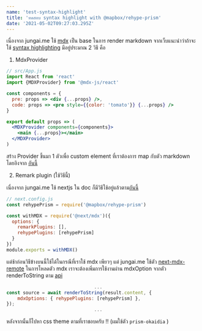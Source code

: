 ```yaml
---
name: 'test-syntax-highlight'
title: 'ทดสอบ syntax highlight with @mapbox/rehype-prism'
date: '2021-05-02T09:27:03.295Z'
---
```


เนื่องจาก jungai.me ใช้ [mdx](https://mdxjs.com/) เป็น base ในการ render markdown จากเว็บแนะนำว่าถ้าจะใช้ [syntax highlighting](https://mdxjs.com/guides/syntax-highlighting) มีอยู่ประมาณ 2 วิธี คือ

1. MdxProvider

```jsx
// src/App.js
import React from 'react'
import {MDXProvider} from '@mdx-js/react'

const components = {
  pre: props => <div {...props} />,
  code: props => <pre style={{color: 'tomato'}} {...props} />
}

export default props => (
  <MDXProvider components={components}>
    <main {...props}></main>
  </MDXProvider>
)
```

สร้าง Provider ขึ้นมา 1 ตัวเพื่อ custom element ที่เราต้องการ map กับตัว markdown โดยอิงจาก [อันนี้](https://mdxjs.com/table-of-components)

2. Remark plugin (ใช้วิธีนี้)

เนื่องจาก jungai.me ใช้ nextjs ใน doc ก็มีวิธีใช้อยู่แล้วตาม[อันนี้](https://mdxjs.com/getting-started/next)

```js
// next.config.js
const rehypePrism = require('@mapbox/rehype-prism')

const withMDX = require('@next/mdx')({
  options: {
    remarkPlugins: [],
    rehypePlugins: [rehypePrism]
  }
})
module.exports = withMDX()
```

แต่ช้าก่อนวิธีข้างบนนี้ใช้ได้ในกรณีที่เราใช้ mdx เพียวๆ แต่ jungai.me ใช้ตัว [next-mdx-remote](https://github.com/hashicorp/next-mdx-remote) ในการโหลดตัว mdx เราจะต้องเพิ่มการใช้งานผ่าน mdxOption จากตัว renderToString ตาม [api](https://github.com/hashicorp/next-mdx-remote#apis)

```js
								...
const source = await renderToString(result.content, {
	mdxOptions: { rehypePlugins: [rehypePrism] },
});
								...
```

หลังจากนั้นก็ไปหา css theme ตามที่เราชอบครับ !! (ผมใช้ตัว `prism-okaidia` )